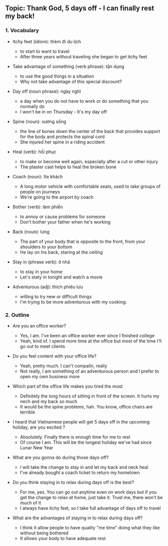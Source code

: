 ## Topic: Thank God, 5 days off - I can finally rest my back!

### 1. Vocabulary
- Itchy feet (idiom): thèm đi du lịch
  + to start to want to travel
  + After three years without traveling she began to get itchy feet

- Take advantage of something (verb phrase): tận dụng
  + to use the good things in a situation
  + Why not take advantage of this special discount?

- Day off (noun phrase): ngày nghỉ
  + a day when you do not have to work or do something that you normally do
  + I won't be in on Thursday - It's my day off

- Spine (noun): xương sống
  + the line of bones down the center of the back that provides support for the body and protects the spinal cord
  + She injured her spine in a riding accident

- Heal (verb): hồi phục
  + to make or become well again, especially after a cut or other injury
  + The plaster cast helps to heal the broken bone

- Coach (noun): Xe khách
  + A long motor vehicle with comfortable seats, used to take groups of people on journeys
  + We're going to the airport by coach

- Bother (verb): làm phiền
  + to annoy or cause problems for someone
  + Don't bother your father when he's working

- Back (noun): lưng
  + The part of your body that is opposite to the front, from your shoulders to your bottom
  + He lay on his back, staring at the ceiling

- Stay in (phrase verb): ở nhà
  + to stay in your home
  + Let's staty in tonight and watch a movie

- Adventurous (adj): thích phiêu lưu
  + willing to try new or difficult things
  + I'm trying to be more adventurous with my cooking.

### 2. Outline
- Are you an office worker?
  + Yes, I am. I've been an office worker ever since I finished college
  + Yeah, kind of. I spend more time at the office but most of the time I'll go out to meet clients

- Do you feel content with your office life?
  + Yeah, pretty much. I can't compalin, really
  + Not really, I am something of an adventurous person and I prefer to open my own business more

- Which part of the office life makes you tired the most
  + Definitely the long hours of sitting in front of the screen. It hurts my nech and my back so much
  + It would be the spine problems, hah. You know, office chairs are terrible

- I heard that Vietnamese people will get 5 days off in the upcoming holiday, are you excited ?
  + Absolutely. Finally there is enough time for me to rest
  + Of course I am. This will be the longest holiday we've had since Lunar New Year

- What are you gonna do during those days off?
  + I will take the change to stay in and let my back and neck heal
  + I've already bought a coach ticket to return my hometown

- Do you think staying in to relax during days off is the best?
  + For me, yes. You can go out anytime even on work days but if you get the change to relax at home, just take it. Trust me, there won't be much of it
  + I always have itchy feet, so I take full advantage of days off to travel

- What are the advantages of staying in to relax during days off?
  + I think it allow people to have quality "me time" doing what they like without being bothered
  + It allows your body to have adequate rest